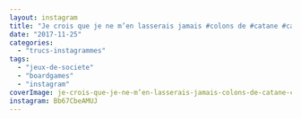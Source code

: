 ```yaml
---
layout: instagram
title: "Je crois que je ne m’en lasserais jamais #colons de #catane #catan #boardgames"
date: "2017-11-25"
categories: 
  - "trucs-instagrammes"
tags: 
  - "jeux-de-societe"
  - "boardgames"
  - "instagram"
coverImage: je-crois-que-je-ne-m’en-lasserais-jamais-colons-de-catane-catan-boardgames.jpg
instagram: Bb67CbeAMUJ
---
```

